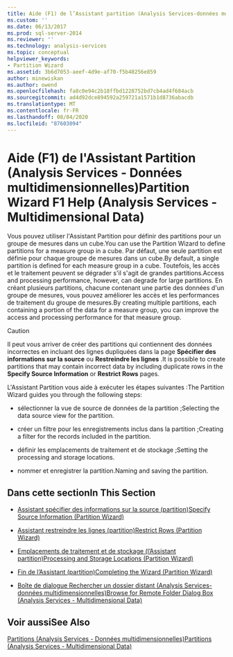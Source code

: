 ```yaml
---
title: Aide (F1) de l’Assistant partition (Analysis Services-données multidimensionnelles) | Microsoft Docs
ms.custom: ''
ms.date: 06/13/2017
ms.prod: sql-server-2014
ms.reviewer: ''
ms.technology: analysis-services
ms.topic: conceptual
helpviewer_keywords:
- Partition Wizard
ms.assetid: 3b6d7053-aeef-4d9e-af70-f5b40256e859
author: minewiskan
ms.author: owend
ms.openlocfilehash: fa8c0e94c2b18ffbd1228752bd7cb4ad4f684acb
ms.sourcegitcommit: ad4d92dce894592a259721a1571b1d8736abacdb
ms.translationtype: MT
ms.contentlocale: fr-FR
ms.lasthandoff: 08/04/2020
ms.locfileid: "87603094"
---
```

# <a name="partition-wizard-f1-help-analysis-services---multidimensional-data"></a><span data-ttu-id="5305e-102">Aide (F1) de l'Assistant Partition (Analysis Services - Données multidimensionnelles)</span><span class="sxs-lookup"><span data-stu-id="5305e-102">Partition Wizard F1 Help (Analysis Services - Multidimensional Data)</span></span>
  <span data-ttu-id="5305e-103">Vous pouvez utiliser l'Assistant Partition pour définir des partitions pour un groupe de mesures dans un cube.</span><span class="sxs-lookup"><span data-stu-id="5305e-103">You can use the Partition Wizard to define partitions for a measure group in a cube.</span></span> <span data-ttu-id="5305e-104">Par défaut, une seule partition est définie pour chaque groupe de mesures dans un cube.</span><span class="sxs-lookup"><span data-stu-id="5305e-104">By default, a single partition is defined for each measure group in a cube.</span></span> <span data-ttu-id="5305e-105">Toutefois, les accès et le traitement peuvent se dégrader s'il s'agit de grandes partitions.</span><span class="sxs-lookup"><span data-stu-id="5305e-105">Access and processing performance, however, can degrade for large partitions.</span></span> <span data-ttu-id="5305e-106">En créant plusieurs partitions, chacune contenant une partie des données d'un groupe de mesures, vous pouvez améliorer les accès et les performances de traitement du groupe de mesures.</span><span class="sxs-lookup"><span data-stu-id="5305e-106">By creating multiple partitions, each containing a portion of the data for a measure group, you can improve the access and processing performance for that measure group.</span></span>  
  
> [!CAUTION]  
>  <span data-ttu-id="5305e-107">Il peut vous arriver de créer des partitions qui contiennent des données incorrectes en incluant des lignes dupliquées dans la page **Spécifier des informations sur la source** ou **Restreindre les lignes** .</span><span class="sxs-lookup"><span data-stu-id="5305e-107">It is possible to create partitions that may contain incorrect data by including duplicate rows in the **Specify Source Information** or **Restrict Rows** pages.</span></span>  
  
 <span data-ttu-id="5305e-108">L'Assistant Partition vous aide à exécuter les étapes suivantes :</span><span class="sxs-lookup"><span data-stu-id="5305e-108">The Partition Wizard guides you through the following steps:</span></span>  
  
-   <span data-ttu-id="5305e-109">sélectionner la vue de source de données de la partition ;</span><span class="sxs-lookup"><span data-stu-id="5305e-109">Selecting the data source view for the partition.</span></span>  
  
-   <span data-ttu-id="5305e-110">créer un filtre pour les enregistrements inclus dans la partition ;</span><span class="sxs-lookup"><span data-stu-id="5305e-110">Creating a filter for the records included in the partition.</span></span>  
  
-   <span data-ttu-id="5305e-111">définir les emplacements de traitement et de stockage ;</span><span class="sxs-lookup"><span data-stu-id="5305e-111">Setting the processing and storage locations.</span></span>  
  
-   <span data-ttu-id="5305e-112">nommer et enregistrer la partition.</span><span class="sxs-lookup"><span data-stu-id="5305e-112">Naming and saving the partition.</span></span>  
  
## <a name="in-this-section"></a><span data-ttu-id="5305e-113">Dans cette section</span><span class="sxs-lookup"><span data-stu-id="5305e-113">In This Section</span></span>  
  
-   [<span data-ttu-id="5305e-114">Assistant spécifier des informations sur la source &#40;partition&#41;</span><span class="sxs-lookup"><span data-stu-id="5305e-114">Specify Source Information &#40;Partition Wizard&#41;</span></span>](specify-source-information-partition-wizard.md)  
  
-   [<span data-ttu-id="5305e-115">Assistant restreindre les lignes &#40;partition&#41;</span><span class="sxs-lookup"><span data-stu-id="5305e-115">Restrict Rows &#40;Partition Wizard&#41;</span></span>](restrict-rows-partition-wizard.md)  
  
-   [<span data-ttu-id="5305e-116">Emplacements de traitement et de stockage &#40;l’Assistant partition&#41;</span><span class="sxs-lookup"><span data-stu-id="5305e-116">Processing and Storage Locations &#40;Partition Wizard&#41;</span></span>](processing-and-storage-locations-partition-wizard.md)  
  
-   [<span data-ttu-id="5305e-117">Fin de l’Assistant &#40;partition&#41;</span><span class="sxs-lookup"><span data-stu-id="5305e-117">Completing the Wizard &#40;Partition Wizard&#41;</span></span>](completing-the-wizard-partition-wizard.md)  
  
-   [<span data-ttu-id="5305e-118">Boîte de dialogue Rechercher un dossier distant &#40;Analysis Services-données multidimensionnelles&#41;</span><span class="sxs-lookup"><span data-stu-id="5305e-118">Browse for Remote Folder Dialog Box &#40;Analysis Services - Multidimensional Data&#41;</span></span>](browse-for-remote-folder-dialog-box-analysis-services-multidimensional-data.md)  
  
## <a name="see-also"></a><span data-ttu-id="5305e-119">Voir aussi</span><span class="sxs-lookup"><span data-stu-id="5305e-119">See Also</span></span>  
 [<span data-ttu-id="5305e-120">Partitions &#40;Analysis Services - Données multidimensionnelles&#41;</span><span class="sxs-lookup"><span data-stu-id="5305e-120">Partitions &#40;Analysis Services - Multidimensional Data&#41;</span></span>](multidimensional-models-olap-logical-cube-objects/partitions-analysis-services-multidimensional-data.md)  
  
  
